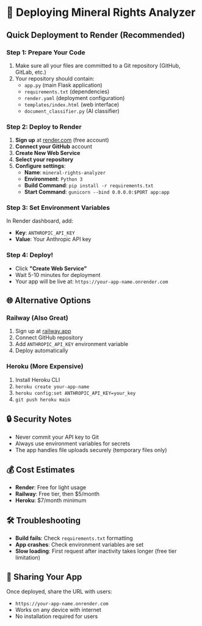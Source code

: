 # 🚀 Deploying Mineral Rights Analyzer

## Quick Deployment to Render (Recommended)

### Step 1: Prepare Your Code
1. Make sure all your files are committed to a Git repository (GitHub, GitLab, etc.)
2. Your repository should contain:
   - `app.py` (main Flask application)
   - `requirements.txt` (dependencies)
   - `render.yaml` (deployment configuration)
   - `templates/index.html` (web interface)
   - `document_classifier.py` (AI classifier)

### Step 2: Deploy to Render
1. **Sign up** at [render.com](https://render.com) (free account)
2. **Connect your GitHub** account
3. **Create New Web Service**
4. **Select your repository**
5. **Configure settings**:
   - **Name**: `mineral-rights-analyzer`
   - **Environment**: `Python 3`
   - **Build Command**: `pip install -r requirements.txt`
   - **Start Command**: `gunicorn --bind 0.0.0.0:$PORT app:app`

### Step 3: Set Environment Variables
In Render dashboard, add:
- **Key**: `ANTHROPIC_API_KEY`
- **Value**: Your Anthropic API key

### Step 4: Deploy!
- Click **"Create Web Service"**
- Wait 5-10 minutes for deployment
- Your app will be live at: `https://your-app-name.onrender.com`

## 🌐 Alternative Options

### Railway (Also Great)
1. Sign up at [railway.app](https://railway.app)
2. Connect GitHub repository
3. Add `ANTHROPIC_API_KEY` environment variable
4. Deploy automatically

### Heroku (More Expensive)
1. Install Heroku CLI
2. `heroku create your-app-name`
3. `heroku config:set ANTHROPIC_API_KEY=your_key`
4. `git push heroku main`

## 🔒 Security Notes
- Never commit your API key to Git
- Always use environment variables for secrets
- The app handles file uploads securely (temporary files only)

## 💰 Cost Estimates
- **Render**: Free for light usage
- **Railway**: Free tier, then $5/month
- **Heroku**: $7/month minimum

## 🛠 Troubleshooting
- **Build fails**: Check `requirements.txt` formatting
- **App crashes**: Check environment variables are set
- **Slow loading**: First request after inactivity takes longer (free tier limitation)

## 📱 Sharing Your App
Once deployed, share the URL with users:
- `https://your-app-name.onrender.com`
- Works on any device with internet
- No installation required for users 